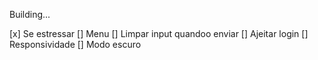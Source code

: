 Building...
<!-- Refazer topBar -->
<!-- Refazer topBar -->
<!-- Mudado -->

[x] Se estressar
[] Menu
[] Limpar input quandoo enviar
[] Ajeitar login
[] Responsividade
[] Modo escuro
